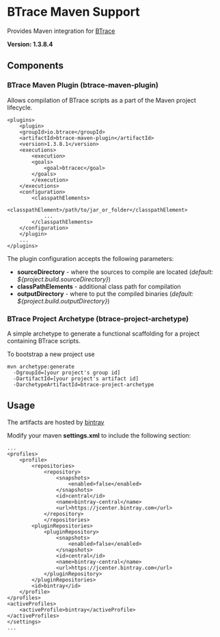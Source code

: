 # BTrace Maven Support

Provides Maven integration for [BTrace](https://github.com/btraceio/btrace)

__Version: 1.3.8.4__


## Components

### BTrace Maven Plugin (btrace-maven-plugin)

Allows compilation of BTrace scripts as a part of the Maven project lifecycle.

```
<plugins>
    <plugin>
	<groupId>io.btrace</groupId>
	<artifactId>btrace-maven-plugin</artifactId>
	<version>1.3.8.1</version>
	<executions>
	    <execution>
		<goals>
		    <goal>btracec</goal>
		</goals>
	    </execution>
	</executions>
	<configuration>
	    <classpathElements>
	        <classpathElement>/path/to/jar_or_folder</classpathElement>
	        ...
	    </classpathElements>
	</configuration>
    </plugin>
    ...
</plugins>
```

The plugin configuration accepts the following parameters:
* __sourceDirectory__ - where the sources to compile are located (_default: ${project.build.sourceDirectory}_)
* __classPathElements__ - additional class path for compilation
* __outputDirectory__ - where to put the compiled binaries (_default: ${project.build.outputDirectory}_)


### BTrace Project Archetype (btrace-project-archetype)

A simple archetype to generate a functional scaffolding for a project containing BTrace scripts.

To bootstrap a new project use

```
mvn archetype:generate
  -DgroupId=[your project's group id]
  -DartifactId=[your project's artifact id]
  -DarchetypeArtifactId=btrace-project-archetype
```

## Usage

The artifacts are hosted by [bintray](https://bintray.com/btraceio/maven/btrace-maven)

Modify your maven __settings.xml__ to include the following section:
```
...
<profiles>
	<profile>
		<repositories>
			<repository>
				<snapshots>
					<enabled>false</enabled>
				</snapshots>
				<id>central</id>
				<name>bintray-central</name>
				<url>https://jcenter.bintray.com</url>
			</repository>
    		</repositories>
		<pluginRepositories>
			<pluginRepository>
				<snapshots>
					<enabled>false</enabled>
				</snapshots>
				<id>central</id>
				<name>bintray-central</name>
				<url>https://jcenter.bintray.com</url>
			</pluginRepository>
		</pluginRepositories>
		<id>bintray</id>
	</profile>
</profiles>
<activeProfiles>
	<activeProfile>bintray</activeProfile>
</activeProfiles>
</settings>
...
```
